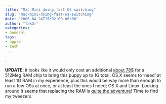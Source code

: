 ```yaml
---
title: "Mac Mini doing fast OS switching"
slug: "mac-mini-doing-fast-os-switching"
date: "2006-04-24T15:02:00-06:00"
author: "fak3r"
categories:
- General
tags:
- apple
- tech
---
```


.

**UPDATE**: it looks like it would only cost an additional [about 78$](http://www.crucial.com/store/listparts.asp?Mfr%2BProductline=Apple%2BMac+mini&mfr=Apple&tabid=AM&model=Mac+mini+%28Intel+Core+Duo+-+1.66GHz%29&submit=Go) for a 512Meg RAM chip to bring this puppy up to 1G total.  OS X seems to ‘need’ at least 1G RAM in my experience, plus this would be way more than enough to run a few OSs at once, or at least the ones I need; OS X and Linux.  Looking around it seems that replacing the RAM is [quite the adventure](http://www.applefritter.com/Mac_Mini_Take_Apart_Guide)!  Time to find my tweezers.
